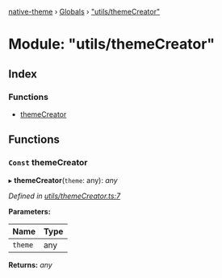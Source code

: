 [native-theme](../README.md) › [Globals](../globals.md) › ["utils/themeCreator"](_utils_themecreator_.md)

# Module: "utils/themeCreator"

## Index

### Functions

* [themeCreator](_utils_themecreator_.md#const-themecreator)

## Functions

### `Const` themeCreator

▸ **themeCreator**(`theme`: any): *any*

*Defined in [utils/themeCreator.ts:7](https://github.com/CarlosBalladares/native-theme/blob/c9088b7/src/utils/themeCreator.ts#L7)*

**Parameters:**

Name | Type |
------ | ------ |
`theme` | any |

**Returns:** *any*
